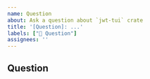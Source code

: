 ```yaml
---
name: Question
about: Ask a question about `jwt-tui` crate
title: '[Question]: ...'
labels: ["💬 Question"]
assignees: ''
---
```


## Question
<!-- Please provide a clear and concise description of your question. -->
<!-- If you are asking about a specific part of the code, please provide a link to the code. -->
